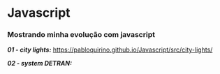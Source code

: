 # Javascript

### Mostrando minha evolução com javascript
 
_**01 - city lights:**_  https://pabloquirino.github.io/Javascript/src/city-lights/

_**02 - system DETRAN:**_
